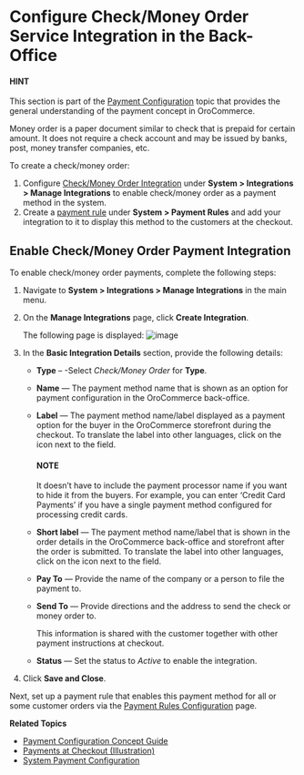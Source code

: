 <a id="user-guide-payment-check-money-order"></a>

# Configure Check/Money Order Service Integration in the Back-Office

#### HINT
This section is part of the [Payment Configuration](../../../../../concept-guides/payment-configuration/index.md#user-guide-payment) topic that provides the general understanding of the payment concept in OroCommerce.

Money order is a paper document similar to check that is prepaid for certain amount. It does not require a check account and may be issued by banks, post, money transfer companies, etc.

To create a check/money order:

1. Configure [Check/Money Order Integration](#sys-integrations-manage-integrations-check-money-order) under **System > Integrations > Manage Integrations** to enable check/money order as a payment method in the system.
2. Create a [payment rule](../../../payment-rules/index.md#sys-payment-rules) under **System > Payment Rules** and add your integration to it to display this method to the customers at the checkout.

<a id="sys-integrations-manage-integrations-check-money-order"></a>

## Enable Check/Money Order Payment Integration

<!-- begin -->

To enable check/money order payments, complete the following steps:

1. Navigate to **System > Integrations > Manage Integrations** in the main menu.
2. On the **Manage Integrations** page, click **Create Integration**.

   The following page is displayed:
   ![image](user/img/system/integrations/check_money_order/check_money_order.png)
3. In the **Basic Integration Details** section, provide the following details:
   * **Type** – -Select *Check/Money Order* for **Type**.
   * **Name** — The payment method name that is shown as an option for payment configuration in the OroCommerce back-office.
   * **Label** — The payment method name/label displayed as a payment option for the buyer in the OroCommerce storefront during the checkout. To translate the label into other languages, click on the <i class="fas fa-language" aria-hidden="true"></i> icon next to the field.

     #### NOTE
     It doesn’t have to include the payment processor name if you want to hide it from the buyers. For example, you can enter ‘Credit Card Payments’ if you have a single payment method configured for processing credit cards.
   * **Short label** — The payment method name/label that is shown in the order details in the OroCommerce back-office and storefront after the order is submitted. To translate the label into other languages, click on the <i class="fas fa-language" aria-hidden="true"></i> icon next to the field.
   * **Pay To** — Provide the name of the company or a person to file the payment to.
   * **Send To** — Provide directions and the address to send the check or money order to.

     This information is shared with the customer together with other payment instructions at checkout.
   * **Status** — Set the status to *Active* to enable the integration.
4. Click **Save and Close**.

Next, set up a payment rule that enables this payment method for all or some customer orders via the [Payment Rules Configuration](../../../payment-rules/index.md#sys-payment-rules) page.

<!-- fa-bars = fa-navicon -->
<!-- Ic Tiles is used as Set As Default in saved views, and as tiles in display layout options -->
<!-- IcPencil refers to Rename in Commerce and Inline Editing in CRM -->
<!-- Check mark in the square. -->
<!-- SortDesc is also used as drop-down arrow -->

**Related Topics**

* [Payment Configuration Concept Guide](../../../../../concept-guides/payment-configuration/index.md#user-guide-payment)
* [Payments at Checkout (Illustration)](../checkout/index.md#doc-payment-checkout)
* [System Payment Configuration](../../../configuration/commerce/payment/index.md#configuration-guide-commerce-configuration-payment)
